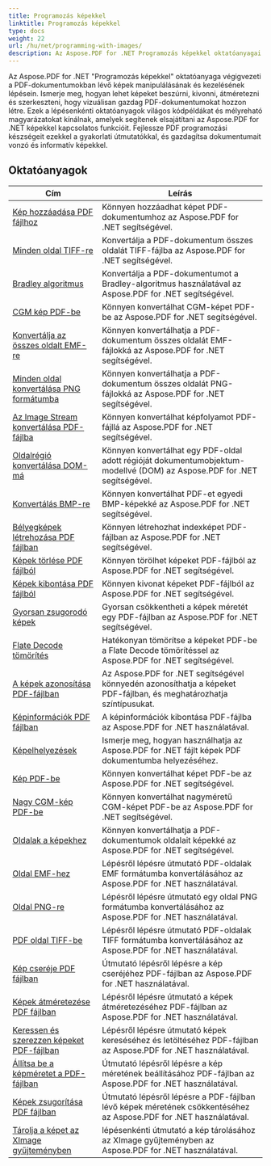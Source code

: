 ```yaml
---
title: Programozás képekkel
linktitle: Programozás képekkel
type: docs
weight: 22
url: /hu/net/programming-with-images/
description: Az Aspose.PDF for .NET Programozás képekkel oktatóanyagai megtanítják Önnek, hogyan kell manipulálni és kezelni a PDF-dokumentumokban lévő képeket.
---
```


Az Aspose.PDF for .NET "Programozás képekkel" oktatóanyaga végigvezeti a PDF-dokumentumokban lévő képek manipulálásának és kezelésének lépésein. Ismerje meg, hogyan lehet képeket beszúrni, kivonni, átméretezni és szerkeszteni, hogy vizuálisan gazdag PDF-dokumentumokat hozzon létre. Ezek a lépésenkénti oktatóanyagok világos kódpéldákat és mélyreható magyarázatokat kínálnak, amelyek segítenek elsajátítani az Aspose.PDF for .NET képekkel kapcsolatos funkcióit. Fejlessze PDF programozási készségeit ezekkel a gyakorlati útmutatókkal, és gazdagítsa dokumentumait vonzó és informatív képekkel.

## Oktatóanyagok
| Cím | Leírás |
| --- | --- | 
| [Kép hozzáadása PDF fájlhoz](./add-image/) | Könnyen hozzáadhat képet PDF-dokumentumhoz az Aspose.PDF for .NET segítségével. |  
| [Minden oldal TIFF-re](./all-pages-to-tiff/) | Konvertálja a PDF-dokumentum összes oldalát TIFF-fájlba az Aspose.PDF for .NET segítségével. |  
| [Bradley algoritmus](./bradley-algorithm/) | Konvertálja a PDF-dokumentumot a Bradley-algoritmus használatával az Aspose.PDF for .NET segítségével. |  
| [CGM kép PDF-be](./cgm-image-to-pdf/) | Könnyen konvertálhat CGM-képet PDF-be az Aspose.PDF for .NET segítségével. |  
| [Konvertálja az összes oldalt EMF-re](./convert-all-pages-to-emf/) | Könnyen konvertálhatja a PDF-dokumentum összes oldalát EMF-fájlokká az Aspose.PDF for .NET segítségével. |  
| [Minden oldal konvertálása PNG formátumba](./convert-all-pages-to-png/) | Könnyen konvertálhatja a PDF-dokumentum összes oldalát PNG-fájlokká az Aspose.PDF for .NET segítségével. |  
| [Az Image Stream konvertálása PDF-fájlba](./convert-image-stream-to-pdf/) | Könnyen konvertálhat képfolyamot PDF-fájllá az Aspose.PDF for .NET segítségével. |  
| [Oldalrégió konvertálása DOM-má](./convert-page-region-to-dom/) | Könnyen konvertálhat egy PDF-oldal adott régióját dokumentumobjektum-modellvé (DOM) az Aspose.PDF for .NET segítségével. |  
| [Konvertálás BMP-re](./convert-to-bmp/) | Könnyen konvertálhat PDF-et egyedi BMP-képekké az Aspose.PDF for .NET segítségével. |  
| [Bélyegképek létrehozása PDF fájlban](./create-thumbnail-images/) | Könnyen létrehozhat indexképet PDF-fájlban az Aspose.PDF for .NET segítségével. |  
| [Képek törlése PDF fájlból](./delete-images/) | Könnyen törölhet képeket PDF-fájlból az Aspose.PDF for .NET segítségével. |  
| [Képek kibontása PDF fájlból](./extract-images/) | Könnyen kivonat képeket PDF-fájlból az Aspose.PDF for .NET segítségével. |  
| [Gyorsan zsugorodó képek](./fast-shrink-images/) | Gyorsan csökkentheti a képek méretét egy PDF-fájlban az Aspose.PDF for .NET segítségével. |  
| [Flate Decode tömörítés](./flate-decode-compression/) | Hatékonyan tömörítse a képeket PDF-be a Flate Decode tömörítéssel az Aspose.PDF for .NET segítségével. |  
| [A képek azonosítása PDF-fájlban](./identify-images/) | Az Aspose.PDF for .NET segítségével könnyedén azonosíthatja a képeket PDF-fájlban, és meghatározhatja színtípusukat. |  
| [Képinformációk PDF fájlban](./image-information/) | A képinformációk kibontása PDF-fájlba az Aspose.PDF for .NET használatával. |  
| [Képelhelyezések](./image-placements/) | Ismerje meg, hogyan használhatja az Aspose.PDF for .NET fájlt képek PDF dokumentumba helyezéséhez. |  
| [Kép PDF-be](./image-to-pdf/) | Könnyen konvertálhat képet PDF-be az Aspose.PDF for .NET segítségével. |  
| [Nagy CGM-kép PDF-be](./large-cgm-image-to-pdf/) | Könnyen konvertálhat nagyméretű CGM-képet PDF-be az Aspose.PDF for .NET segítségével. |  
| [Oldalak a képekhez](./pages-to-images/) | Könnyen konvertálhatja a PDF-dokumentumok oldalait képekké az Aspose.PDF for .NET segítségével. |  
| [Oldal EMF-hez](./page-to-emf/) | Lépésről lépésre útmutató PDF-oldalak EMF formátumba konvertálásához az Aspose.PDF for .NET használatával. |  
| [Oldal PNG-re](./page-to-png/) | Lépésről lépésre útmutató egy oldal PNG formátumba konvertálásához az Aspose.PDF for .NET használatával. |  
| [PDF oldal TIFF-be](./page-to-tiff/) | Lépésről lépésre útmutató PDF-oldalak TIFF formátumba konvertálásához az Aspose.PDF for .NET használatával. |  
| [Kép cseréje PDF fájlban](./replace-image/) | Útmutató lépésről lépésre a kép cseréjéhez PDF-fájlban az Aspose.PDF for .NET használatával. |  
| [Képek átméretezése PDF fájlban](./resize-images/) | Lépésről lépésre útmutató a képek átméretezéséhez PDF-fájlban az Aspose.PDF for .NET használatával. |  
| [Keressen és szerezzen képeket PDF-fájlban](./search-and-get-images/) | Lépésről lépésre útmutató képek kereséséhez és letöltéséhez PDF-fájlban az Aspose.PDF for .NET használatával. |  
| [Állítsa be a képméretet a PDF-fájlban](./set-image-size/) | Útmutató lépésről lépésre a kép méretének beállításához PDF-fájlban az Aspose.PDF for .NET használatával. |  
| [Képek zsugorítása PDF fájlban](./shrink-images/) | Útmutató lépésről lépésre a PDF-fájlban lévő képek méretének csökkentéséhez az Aspose.PDF for .NET használatával. |  
| [Tárolja a képet az XImage gyűjteményben](./store-image-in-ximage-collection/) |  lépésenkénti útmutató a kép tárolásához az XImage gyűjteményben az Aspose.PDF for .NET használatával. |  